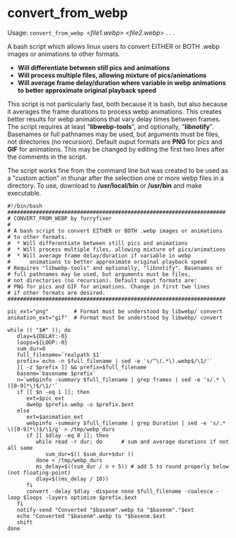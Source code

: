 # convert_from_webp
Usage:
```convert_from_webp ```<*file1.webp*> <*file2.webp*> . . .

A bash script which allows linux users to convert EITHER or BOTH .webp images or animations to other formats.
- **Will differentiate between still pics and animations**
- **Will process multiple files, allowing mixture of pics/animations**
- **Will average frame delay/duration where variable in webp animations to better approximate original playback speed**

This script is not particularly fast, both because it is bash, but also because it averages the frame durations to process webp animations.  This creates better results for webp animations that vary delay times between frames. The script requires at least "**libwebp-tools**", and optionally, "**libnotify**". Basenames or full pathnames may be used, but arguments must be files, not directories (no recursion). Default ouput formats are **PNG** for pics and **GIF** for animations. This may be changed by editing the first two lines after the comments in the script.

The script works fine from the command line but was created to be used as a "custom action" in thunar after the selectiion one or more webp files in a directory.  To use, download to **/usr/local/bin** or **/usr/bin** and make executable.
```
#!/bin/bash
#####################################################################
# CONVERT_FROM_WEBP by furryfixer
#
# A bash script to convert EITHER or BOTH .webp images or animations
# to other formats.
#  * Will differentiate between still pics and animations
#  * Will process multiple files, allowing mixture of pics/animations
#  * Will average frame delay/duration if variable in webp
#      animations to better approximate original playback speed
# Requires "libwebp-tools" and optionally, "libnotify". Basenames or
# full pathnames may be used, but arguments must be files,
# not directories (no recursion). Default ouput formats are:
# PNG for pics and GIF for animations. Change in first two lines 
# if other formats are desired.
#####################################################################

pic_ext="png"        # Format must be understood by libwebp/ convert 
animation_ext="gif"  # Format must be understood by libwebp/ convert

while (( "$#" )); do
   dlay=${DELAY:-0}
   loops=${LOOP:-0}
   sum_dur=0
   full_filename=`realpath $1`
   prefix=`echo -n $full_filename | sed -e 's/^\(.*\).webp$/\1/'`
   [[ -z $prefix ]] && prefix=$full_filename
   basenm=`basename $prefix`
   n=`webpinfo -summary $full_filename | grep frames | sed -e 's/.* \([0-9]*\)$/\1/'`
   if [[ $n -eq 1 ]]; then
      ext=$pic_ext
      dwebp $prefix.webp -o $prefix.$ext
   else
      ext=$animation_ext
      webpinfo -summary $full_filename | grep Duration | sed -e 's/.* \([0-9]*\)$/\1/g' > /tmp/webp_durs
      if [[ $dlay -eq 0 ]]; then
         while read -r dur; do      # sum and average durations if not all same
            sum_dur=$(( $sum_dur+$dur ))
         done < /tmp/webp_durs
         ms_delay=$((sum_dur / n + 5)) # add 5 to round properly below (not floating-point)
         dlay=$((ms_delay / 10))
      fi
      convert -delay $dlay -dispose none $full_filename -coalesce -loop $loops -layers optimize $prefix.$ext
   fi
   notify-send "Converted "$basenm".webp to "$basenm"."$ext
   echo "Converted "$basenm".webp to "$basenm.$ext
   shift
done
```
